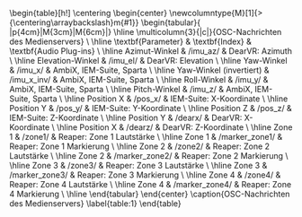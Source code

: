 \begin{table}[h!]
\centering
\begin{center}
\newcolumntype{M}[1]{>{\centering\arraybackslash}m{#1}}
\begin{tabular}{ |p{4cm}|M{3cm}|M{6cm}|}
\hline
 \multicolumn{3}{|c|}{OSC-Nachrichten des Medienservers} \\
 \hline
  \textbf{Parameter} & \textbf{Index} & \textbf{Audio Plug-ins} \\
 \hline
 Azimut-Winkel & /imu\_az/ & DearVR: Azimuth \\
 \hline
 Elevation-Winkel & /imu\_el/ & DearVR: Elevation \\
\hline
 Yaw-Winkel & /imu\_x/ &  AmbiX, IEM-Suite, Sparta \\
\hline
 Yaw-Winkel (invertiert) & /imu\_x\_inv/ &  AmbiX, IEM-Suite, Sparta \\
\hline
 Roll-Winkel & /imu\_y/ &  AmbiX, IEM-Suite, Sparta \\
\hline
 Pitch-Winkel & /imu\_z/ &  AmbiX, IEM-Suite, Sparta \\
\hline
 Position X & /pos\_x/ &  IEM-Suite: X-Koordinate \\
\hline
 Position Y & /pos\_y/ &  IEM-Suite: Y-Koordinate \\
\hline
 Position Z & /pos\_z/ &  IEM-Suite: Z-Koordinate \\
\hline
 Position Y & /dearx/ &  DearVR: X-Koordinate \\
\hline
 Position X & /dearz/ &  DearVR: Z-Koordinate \\
\hline
 Zone 1 & /zone1/ &  Reaper: Zone 1 Lautstärke \\
\hline
 Zone 1 & /marker\_zone1/ &  Reaper: Zone 1 Markierung \\
\hline
 Zone 2 & /zone2/ &  Reaper: Zone 2 Lautstärke \\
\hline
 Zone 2 & /marker\_zone2/ &  Reaper: Zone 2 Markierung \\
\hline
 Zone 3 & /zone3/ &  Reaper: Zone 3 Lautstärke \\
\hline
 Zone 3 & /marker\_zone3/ &  Reaper: Zone 3 Markierung \\
\hline
 Zone 4 & /zone4/ &  Reaper: Zone 4 Lautstärke \\
\hline
 Zone 4 & /marker\_zone4/ &  Reaper: Zone 4 Markierung \\
\hline
\end{tabular}
\end{center}
\caption{OSC-Nachrichten des Medienservers}
\label{table:1}
\end{table}
